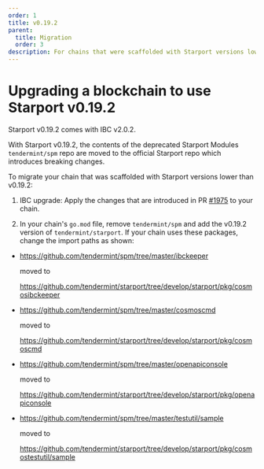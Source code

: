 ```yaml
---
order: 1
title: v0.19.2
parent:
  title: Migration
  order: 3
description: For chains that were scaffolded with Starport versions lower than v0.19.2, changes are required to use Starport v0.19.2. 
---
```


# Upgrading a blockchain to use Starport v0.19.2

Starport v0.19.2 comes with IBC v2.0.2. 

With Starport v0.19.2, the contents of the deprecated Starport Modules `tendermint/spm` repo are moved to the official Starport repo which introduces breaking changes.

To migrate your chain that was scaffolded with Starport versions lower than v0.19.2: 

1. IBC upgrade: Apply the changes that are introduced in PR [#1975](https://github.com/tendermint/starport/pull/1975/files) to your chain.
   
2. In your chain's `go.mod` file, remove `tendermint/spm` and add the v0.19.2 version of `tendermint/starport`. If your chain uses these packages, change the import paths as shown:


- <https://github.com/tendermint/spm/tree/master/ibckeeper> 

  moved to 

  <https://github.com/tendermint/starport/tree/develop/starport/pkg/cosmosibckeeper>

- <https://github.com/tendermint/spm/tree/master/cosmoscmd> 

  moved to 
  
  <https://github.com/tendermint/starport/tree/develop/starport/pkg/cosmoscmd>


- <https://github.com/tendermint/spm/tree/master/openapiconsole> 

  moved to 
  
  <https://github.com/tendermint/starport/tree/develop/starport/pkg/openapiconsole>


- <https://github.com/tendermint/spm/tree/master/testutil/sample> 

  moved to 
  
  <https://github.com/tendermint/starport/tree/develop/starport/pkg/cosmostestutil/sample>

